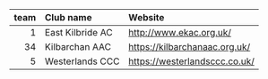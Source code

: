 |   team | Club name        | Website                       |
|-------:|:-----------------|:------------------------------|
|      1 | East Kilbride AC | http://www.ekac.org.uk/       |
|     34 | Kilbarchan AAC   | https://kilbarchanaac.org.uk/ |
|      5 | Westerlands CCC  | https://westerlandsccc.co.uk/ |